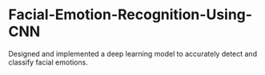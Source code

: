 # Facial-Emotion-Recognition-Using-CNN
Designed and implemented a deep learning model to accurately detect and classify facial emotions.
